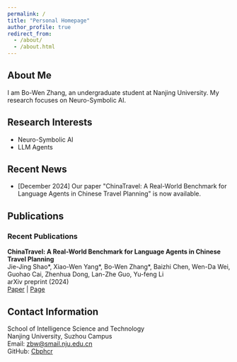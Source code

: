 ```yaml
---
permalink: /
title: "Personal Homepage"
author_profile: true
redirect_from: 
  - /about/
  - /about.html
---
```


## About Me

I am Bo-Wen Zhang, an undergraduate student at Nanjing University. My research focuses on Neuro-Symbolic AI.

## Research Interests

- Neuro-Symbolic AI
- LLM Agents

## Recent News

- [December 2024] Our paper "ChinaTravel: A Real-World Benchmark for Language Agents in Chinese Travel Planning" is now available.

## Publications

### Recent Publications

**ChinaTravel: A Real-World Benchmark for Language Agents in Chinese Travel Planning**  
Jie-Jing Shao*, Xiao-Wen Yang*, Bo-Wen Zhang*, Baizhi Chen, Wen-Da Wei, Guohao Cai, Zhenhua Dong, Lan-Zhe Guo, Yu-feng Li  
arXiv preprint (2024)  
[Paper](https://arxiv.org/abs/2412.13682) | [Page](https://www.lamda.nju.edu.cn/shaojj/chinatravel/)


## Contact Information
School of Intelligence Science and Technology  
Nanjing University, Suzhou Campus  
Email: zbw@smail.nju.edu.cn  
GitHub: [Cbphcr](https://github.com/Cbphcr)
